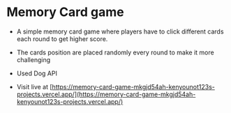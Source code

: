 # Memory Card game

- A simple memory card game where players have to click different cards each round to get higher score.
- The cards position are placed randomly every round to make it more challenging
- Used Dog API

- Visit live at [https://memory-card-game-mkgjd54ah-kenyounot123s-projects.vercel.app/](https://memory-card-game-mkgjd54ah-kenyounot123s-projects.vercel.app/)
